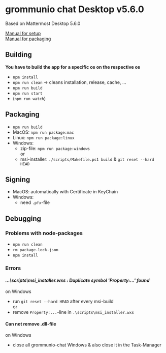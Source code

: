 # grommunio chat Desktop v5.6.0
Based on Mattermost Desktop 5.6.0

[Manual for setup](https://developers.mattermost.com/contribute/more-info/desktop/developer-setup/) \
[Manual for packaging](https://developers.mattermost.com/contribute/more-info/desktop/packaging-and-releasing/)

## Building
**You have to build the app for a specific os on the respective os**

- `npm install`
- `npm run clean` -> cleans installation, release, cache, ...
- `npm run build`
- `npm run start`
- (`npm run watch`)

## Packaging
 - `npm run build`
 - MacOS: `npm run package:mac`
 - Linux: `npm run package:linux`
 - Windows:
   - zip-file: `npm run package:windows` \
        or
   - msi-installer: `./scripts/Makefile.ps1 build` & `git reset --hard HEAD`

## Signing

- MacOS: automatically with Certificate in KeyChain
- Windows:
  - need `.pfx`-file

## Debugging
### Problems with node-packages
- `npm run clean`
- `rm package-lock.json`
- `npm install`

### Errors
#### *...\scripts\msi_installer.wxs : Duplicate symbol 'Property:...' found*
on Windows
- run `git reset --hard HEAD` after every msi-build \
    or
- remove `Property:...`-line in `.\scripts\msi_installer.wxs`

#### Can not remove .dll-file
on Windows
- close all grommunio-chat Windows & also close it in the Task-Manager
